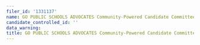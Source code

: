 ```yaml
---
filer_id: '1331137'
name: GO PUBLIC SCHOOLS ADVOCATES Community-Powered Candidate Committee
candidate_controlled_id: ''
data_warning: 
title: GO PUBLIC SCHOOLS ADVOCATES Community-Powered Candidate Committee
---
```

